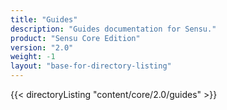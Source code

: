 ```yaml
---
title: "Guides"
description: "Guides documentation for Sensu."
product: "Sensu Core Edition"
version: "2.0"
weight: -1
layout: "base-for-directory-listing"
---
```


{{< directoryListing "content/core/2.0/guides" >}}
